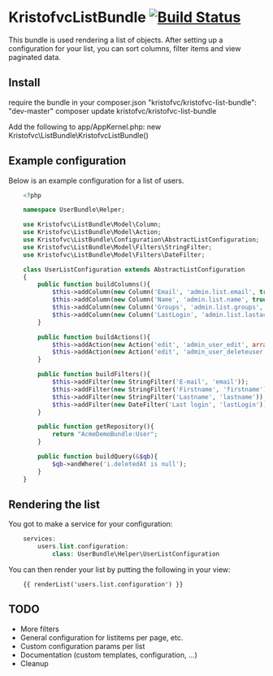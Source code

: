 KristofvcListBundle [![Build Status](https://travis-ci.org/kristofvc/KristofvcListBundle.png?branch=master)](https://travis-ci.org/kristofvc/KristofvcListBundle)
===================

This bundle is used rendering a list of objects. After setting up a configuration for your list, you can sort columns, filter items and view paginated data.

## Install
require the bundle in your composer.json "kristofvc/kristofvc-list-bundle": "dev-master"
composer update kristofvc/kristofvc-list-bundle

Add the following to app/AppKernel.php:
new Kristofvc\ListBundle\KristofvcListBundle()

## Example configuration

Below is an example configuration for a list of users.


```php
    <?php

    namespace UserBundle\Helper;

    use Kristofvc\ListBundle\Model\Column;
    use Kristofvc\ListBundle\Model\Action;
    use Kristofvc\ListBundle\Configuration\AbstractListConfiguration;
    use Kristofvc\ListBundle\Model\Filters\StringFilter;
    use Kristofvc\ListBundle\Model\Filters\DateFilter;

    class UserListConfiguration extends AbstractListConfiguration
    {
        public function buildColumns(){
            $this->addColumn(new Column('Email', 'admin.list.email', true));
            $this->addColumn(new Column('Name', 'admin.list.name', true, 'lastname, i.firstname'));
            $this->addColumn(new Column('Groups', 'admin.list.groups', false));
            $this->addColumn(new Column('LastLogin', 'admin.list.lastactive', true)); 
        }

        public function buildActions(){
            $this->addAction(new Action('edit', 'admin_user_edit', array('Id'), 'icon-edit'));
            $this->addAction(new Action('edit', 'admin_user_deleteuser', array('Id'), 'icon-trash', true, 'danger', true));
        }

        public function buildFilters(){
            $this->addFilter(new StringFilter('E-mail', 'email'));
            $this->addFilter(new StringFilter('Firstname', 'firstname'));
            $this->addFilter(new StringFilter('Lastname', 'lastname'));
            $this->addFilter(new DateFilter('Last login', 'lastLogin'));
        }

        public function getRepository(){
            return "AcmeDemoBundle:User";
        }

        public function buildQuery(&$qb){
            $qb->andWhere('i.deletedAt is null');
        }
    }
```

## Rendering the list

You got to make a service for your configuration:

```php
    services:
        users.list.configuration:
            class: UserBundle\Helper\UserListConfiguration
```

You can then render your list by putting the following in your view:

```twig
    {{ renderList('users.list.configuration') }}
```


## TODO

- More filters
- General configuration for listitems per page, etc.
- Custom configuration params per list
- Documentation (custom templates, configuration, ...)
- Cleanup